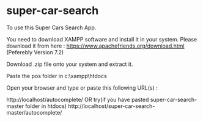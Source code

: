 # super-car-search

To use this Super Cars Search App.

You need to download XAMPP software and install it in your system. Please download it from here : https://www.apachefriends.org/download.html (Peferebly Version 7.2)

Download .zip file onto your system and extract it.

Paste the pos folder in c:\xampp\htdocs

Open your browser and type or paste this following URL(s) :

http://localhost/autocomplete/ OR try(if you have pasted super-car-search-master folder in htdocs) http://localhost/super-car-search-master/autocomplete/
